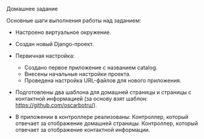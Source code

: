 Домашнее задание 

Основные шаги выполнения работы над заданием:

- Настроено виртуальное окружение.
- Создан новый Django-проект.

- Первичная настройка:
    - Создано первое приложение с названием catalog.
    - Внесены начальные настройки проекта.
    - Проведена настройка URL-файлов для нового приложения.

- Подготовлены два шаблона для домашней страницы и страницы с контактной информацией (за основу взят шаблон: https://github.com/oscarbotru/).
- В приложении в контроллере реализованы:
    Контроллер, который отвечает за отображение домашней страницы.
    Контроллер, который отвечает за отображение контактной информации.
  
